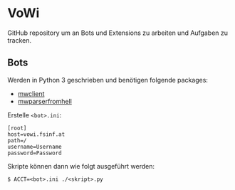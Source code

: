# VoWi

GitHub repository um an Bots und Extensions zu arbeiten und Aufgaben zu tracken.

## Bots

Werden in Python 3 geschrieben und benötigen folgende packages:

* [mwclient](https://github.com/mwclient/mwclient)
* [mwparserfromhell](https://github.com/earwig/mwparserfromhell)

Erstelle `<bot>.ini`:

```
[root]
host=vowi.fsinf.at
path=/
username=Username
password=Password
```

Skripte können dann wie folgt ausgeführt werden:

	$ ACCT=<bot>.ini ./<skript>.py
